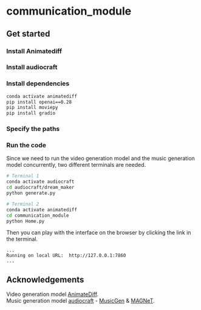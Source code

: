 # communication_module
## Get started
### Install Animatediff
### Install audiocraft
### Install dependencies
```bash
conda activate animatediff
pip install openai==0.28
pip install moviepy
pip install gradio
```
### Specify the paths
### Run the code
Since we need to run the video generation model and the music generation model concurrently, two different terminals are needed.
```bash
# Terminal 1
conda activate audiocraft
cd audiocraft/dream_maker
python generate.py

# Terminal 2
conda activate animatediff
cd communication_module
python Home.py
```
Then you can play with the interface on the browser by clicking the link in the terminal.
```
...
Running on local URL:  http://127.0.0.1:7860
...
```
## Acknowledgements
Video generation model [AnimateDiff](https://github.com/guoyww/AnimateDiff).  
Music generation model [audiocraft](https://github.com/facebookresearch/audiocraft) - [MusicGen](https://github.com/facebookresearch/audiocraft/blob/main/docs/MUSICGEN.md) & [MAGNeT](https://github.com/facebookresearch/audiocraft/blob/main/docs/MAGNET.md).
